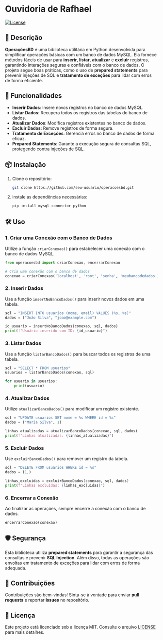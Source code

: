 
# Ouvidoria de Rafhael

[![License](https://img.shields.io/badge/license-MIT-blue.svg)](https://opensource.org/licenses/MIT)

## 📄 Descrição

**OperaçõesBD** é uma biblioteca utilitária em Python desenvolvida para simplificar operações básicas com um banco de dados MySQL. Ela fornece métodos fáceis de usar para **inserir**, **listar**, **atualizar** e **excluir** registros, garantindo interações seguras e confiáveis com o banco de dados. O projeto segue boas práticas, como o uso de **prepared statements** para prevenir injeções de SQL e **tratamento de exceções** para lidar com erros de forma eficiente.

## 🚀 Funcionalidades

- **Inserir Dados**: Insere novos registros no banco de dados MySQL.
- **Listar Dados**: Recupera todos os registros das tabelas do banco de dados.
- **Atualizar Dados**: Modifica registros existentes no banco de dados.
- **Excluir Dados**: Remove registros de forma segura.
- **Tratamento de Exceções**: Gerencia erros no banco de dados de forma eficaz.
- **Prepared Statements**: Garante a execução segura de consultas SQL, protegendo contra injeções de SQL.

## 📦 Instalação

1. Clone o repositório:
    ```bash
    git clone https://github.com/seu-usuario/operacoesbd.git
    ```
2. Instale as dependências necessárias:
    ```bash
    pip install mysql-connector-python
    ```

## 🛠 Uso

### 1. Criar uma Conexão com o Banco de Dados

Utilize a função `criarConexao()` para estabelecer uma conexão com o banco de dados MySQL.

```python
from operacoesbd import criarConexao, encerrarConexao

# Cria uma conexão com o banco de dados
conexao = criarConexao('localhost', 'root', 'senha', 'meubancodedados')
```

### 2. Inserir Dados

Use a função `insertNoBancoDados()` para inserir novos dados em uma tabela.

```python
sql = "INSERT INTO usuarios (nome, email) VALUES (%s, %s)"
dados = ("João Silva", "joao@example.com")

id_usuario = insertNoBancoDados(conexao, sql, dados)
print(f"Usuário inserido com ID: {id_usuario}")
```

### 3. Listar Dados

Use a função `listarBancoDados()` para buscar todos os registros de uma tabela.

```python
sql = "SELECT * FROM usuarios"
usuarios = listarBancoDados(conexao, sql)

for usuario in usuarios:
    print(usuario)
```

### 4. Atualizar Dados

Utilize `atualizarBancoDados()` para modificar um registro existente.

```python
sql = "UPDATE usuarios SET nome = %s WHERE id = %s"
dados = ("Maria Silva", 1)

linhas_atualizadas = atualizarBancoDados(conexao, sql, dados)
print(f"Linhas atualizadas: {linhas_atualizadas}")
```

### 5. Excluir Dados

Use `excluirBancoDados()` para remover um registro da tabela.

```python
sql = "DELETE FROM usuarios WHERE id = %s"
dados = (1,)

linhas_excluidas = excluirBancoDados(conexao, sql, dados)
print(f"Linhas excluídas: {linhas_excluidas}")
```

### 6. Encerrar a Conexão

Ao finalizar as operações, sempre encerre a conexão com o banco de dados.

```python
encerrarConexao(conexao)
```

## 🛡️ Segurança

Esta biblioteca utiliza **prepared statements** para garantir a segurança das consultas e prevenir **SQL Injection**. Além disso, todas as operações são envoltas em tratamento de exceções para lidar com erros de forma adequada.

## 🤝 Contribuições

Contribuições são bem-vindas! Sinta-se à vontade para enviar **pull requests** e reportar **issues** no repositório.

## 📄 Licença

Este projeto está licenciado sob a licença MIT. Consulte o arquivo [LICENSE](LICENSE) para mais detalhes.